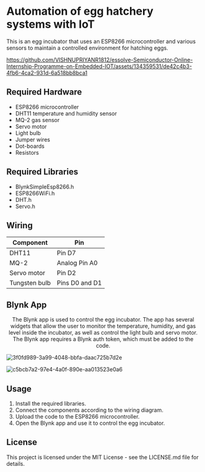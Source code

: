 # Automation of egg hatchery systems with IoT

This is an egg incubator that uses an ESP8266 microcontroller and various sensors to maintain a controlled environment for hatching eggs.

https://github.com/VISHNUPRIYANR1812/essolve-Semiconductor-Online-Internship-Programme-on-Embedded-IOT/assets/134359531/de42c4b3-4fb6-4ca2-931d-6a518bb8bca1

## Required Hardware

- ESP8266 microcontroller
- DHT11 temperature and humidity sensor
- MQ-2 gas sensor
- Servo motor
- Light bulb
- Jumper wires
- Dot-boards
- Resistors

## Required Libraries

- BlynkSimpleEsp8266.h
- ESP8266WiFi.h
- DHT.h
- Servo.h

## Wiring

| Component  | Pin           |
|------------|---------------|
| DHT11      | Pin D7         |
| MQ-2         | Analog Pin A0 |
| Servo motor | Pin D2         |
| Tungsten bulb  | Pins D0 and D1  |

## Blynk App

<center>The Blynk app is used to control the egg incubator. The app has several widgets that allow the user to monitor the temperature, humidity, and gas level inside the incubator, as well as control the light bulb and servo motor. The Blynk app requires a Blynk auth token, which must be added to the code.</center>

![3f0fd989-3a99-4048-bbfa-daac725b7d2e](https://github.com/VISHNUPRIYANR1812/essolve-Semiconductor-Online-Internship-Programme-on-Embedded-IOT/assets/134359531/ff30995b-7dc1-41a0-8c57-b540426a5a1b)

![c5bcb7a2-97e4-4a0f-890e-aa013523e0a6](https://github.com/VISHNUPRIYANR1812/essolve-Semiconductor-Online-Internship-Programme-on-Embedded-IOT/assets/134359531/11a954e1-6d8c-4636-97bb-5a7c0458318e)


## Usage

1. Install the required libraries.
2. Connect the components according to the wiring diagram.
3. Upload the code to the ESP8266 microcontroller.
4. Open the Blynk app and use it to control the egg incubator.

## License

This project is licensed under the MIT License - see the LICENSE.md file for details.
